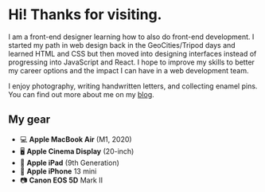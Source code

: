 # Hi! Thanks for visiting.

I am a front-end designer learning how to also do front-end development. I started my path in web design back in the GeoCities/Tripod days and learned HTML and CSS but then moved into designing interfaces instead of progressing into JavaScript and React. I hope to improve my skills to better my career options and the impact I can have in a web development team.

I enjoy photography, writing handwritten letters, and collecting enamel pins. You can find out more about me on my [blog](https://dhepworth.github.io).

## My gear

* 💻 **Apple MacBook Air** (M1, 2020)
* 🖥 **Apple Cinema Display** (20-inch)
* 📱 **Apple iPad** (9th Generation)
* 📱 **Apple iPhone** 13 mini
* 📷 **Canon EOS 5D** Mark II
